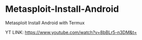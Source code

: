 # Metasploit-Install-Android
Metasploit Install Android with Termux

YT LINK: https://www.youtube.com/watch?v=8bBLr5-n3DM&t=
